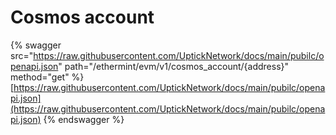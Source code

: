 # Cosmos account

{% swagger src="https://raw.githubusercontent.com/UptickNetwork/docs/main/pubilc/openapi.json" path="/ethermint/evm/v1/cosmos_account/{address}" method="get" %}
[https://raw.githubusercontent.com/UptickNetwork/docs/main/pubilc/openapi.json](https://raw.githubusercontent.com/UptickNetwork/docs/main/pubilc/openapi.json)
{% endswagger %}

